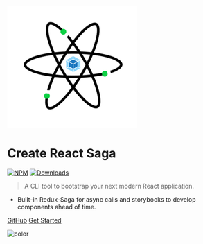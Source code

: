 ![Create React Saga](./assets/wrs.png)

# **Create React Saga**
[![NPM](https://img.shields.io/npm/v/create-react-saga.svg?color=%2342b983&style=for-the-badge)](https://www.npmjs.com/package/create-react-saga)
[![Downloads](https://img.shields.io/npm/dt/create-react-saga?color=%2342b983&style=for-the-badge)](https://www.npmjs.com/package/create-react-saga)

> A CLI tool to bootstrap your next modern React application.

- Built-in Redux-Saga for async calls and storybooks to develop components ahead of time.

[GitHub](https://github.com/sprakash57/create-react-saga/)
[Get Started](#what-is-create-react-saga)

![color](#f4feff)